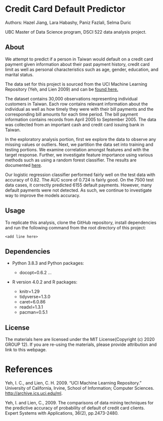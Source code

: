 # Credit Card Default Predictor
Authors: Hazel Jiang, Lara Habashy, Paniz Fazlali, Selma Duric

UBC Master of Data Science program, DSCI 522 data analysis project.

## About
We attempt to predict if a person in Taiwan would default on a credit card payment given information about their past payment history, credit card limit as well as personal characteristics such as age, gender, education, and marital status.

The data set for this project is sourced from the UCI Machine Learning Repository (Yeh, and Lien 2009) and can be [found here.](http://archive.ics.uci.edu/ml/datasets/default+of+credit+card+clients)

The dataset contains 30,000 observations representing individual customers in Taiwan. Each row contains relevant information about the individual as well as how timely they were with their bill payments and  the corresponding bill amounts for each time period. The bill payment information contains records from April 2005 to September 2005. The data was collected from an important cash and credit card issuing bank in Taiwan.

In the exploratory analysis portion, first we explore the data to observe any missing values or outliers. Next, we partition the data set into training and testing portions. We examine correlation amongst features and with the target response. Further, we investigate feature importance using various methods such as using a random forest classifier. The results are documented [here](https://github.com/UBC-MDS/DSCI522_group_12/blob/main/eda/project_eda.md).

Our logistic regression classifier performed fairly well on the test data with accuracy of 0.82. The AUC score of 0.724 is fairly good. On the 7500 test data cases, it correctly predicted 6155 default payments. However, many default payments were not detected. As such, we continue to investigate way to improve the models accuracy.

## Usage
To replicate this analysis, clone the GitHub repository, install dependencies and run the following command from the root directory of this project:

 ``<add line here>``


## Dependencies
- Python 3.8.3 and Python packages:
    - docopt=0.6.2
    ...
    
- R version 4.0.2 and R packages:
    - knitr=1.29
    - tidyverse=1.3.0
    - caret=6.0.86
    - readxl=1.3.1
    - pacman=0.5.1

## License
The materials here are licensed under the MIT License(Copyright (c) 2020 GROUP 12). If you are re-using the materials, please provide attribution and link to this webpage. 

# References
Yeh, I. C., and Lien, C. H. 2009. “UCI Machine Learning Repository.” University of California, Irvine, School of Information; Computer Sciences. http://archive.ics.uci.edu/ml.

Yeh, I. and Lien, C., 2009. The comparisons of data mining techniques for the predictive accuracy of probability of default of credit card clients. Expert Systems with Applications, 36(2), pp.2473-2480.